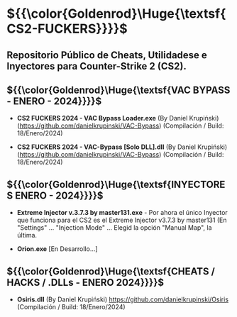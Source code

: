 # ${{\color{Goldenrod}\Huge{\textsf{CS2-FUCKERS}}}}\$ 
## Repositorio Público de Cheats, Utilidadese e Inyectores para Counter-Strike 2 (CS2).


## ${{\color{Goldenrod}\Huge{\textsf{VAC BYPASS - ENERO - 2024}}}}\$
- **CS2 FUCKERS 2024 - VAC Bypass Loader.exe** (By Daniel Krupiński) (https://github.com/danielkrupinski/VAC-Bypass)
(Compilación / Build: 18/Enero/2024)

- **CS2 FUCKERS 2024 - VAC-Bypass [Solo DLL].dll** (By Daniel Krupiński) (https://github.com/danielkrupinski/VAC-Bypass)
(Compilación / Build: 18/Enero/2024)

## ${{\color{Goldenrod}\Huge{\textsf{INYECTORES ENERO - 2024}}}}\$ 
- **Extreme Injector v.3.7.3 by master131.exe** - Por ahora el único Inyector que funciona para el CS2 es el Extreme Injector v3.7.3 by master131 (En "Settings" ... "Injection Mode" ... Elegid la opción "Manual Map", la última.

- **Orion.exe** [En Desarrollo...]
 
## ${{\color{Goldenrod}\Huge{\textsf{CHEATS / HACKS / .DLLs - ENERO 2024}}}}\$ 
- **Osiris.dll** (By Daniel Krupiński) https://github.com/danielkrupinski/Osiris (Compilación / Build: 18/Enero/2024)
